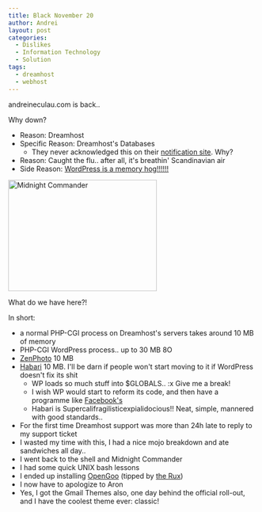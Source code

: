 ```yaml
---
title: Black November 20
author: Andrei
layout: post
categories:
  - Dislikes
  - Information Technology
  - Solution
tags:
  - dreamhost
  - webhost
---
```

andreineculau.com is back..

Why down?

*   Reason: Dreamhost
*   Specific Reason: Dreamhost's Databases 
    *   They never acknowledged this on their [notification site][1]. Why?
*   Reason: Caught the flu.. after all, it's breathin' Scandinavian air
*   Side Reason: [WordPress is a memory hog!!!!!!][2]

<div id="attachment_286" class="wp-caption aligncenter" style="width: 310px">
  <a href="http://blog.andreineculau.com/wp-content/uploads/2008/11/img_6079_.jpg"><img class="size-medium wp-image-286" title="Midnight Commander" src="http://blog.andreineculau.com/wp-content/uploads/2008/11/img_6079_-300x225.jpg" alt="Midnight Commander" width="300" height="225" /></a><p class="wp-caption-text">
    What do we have here?!
  </p>
</div>

In short:

*   a normal PHP-CGI process on Dreamhost's servers takes around 10 MB of memory
*   PHP-CGI WordPress process.. up to 30 MB 8O
*   [ZenPhoto][3] 10 MB
*   [Habari][4] 10 MB. I'll be darn if people won't start moving to it if WordPress doesn't fix its shit 
    *   WP loads so much stuff into $GLOBALS.. :x Give me a break!
    *   I wish WP would start to reform its code, and then have a programme like [Facebook's][5]
    *   Habari is Supercalifragilisticexpialidocious!! Neat, simple, mannered with good standards..
*   For the first time Dreamhost support was more than 24h late to reply to my support ticket
*   I wasted my time with this, I had a nice mojo breakdown and ate sandwiches all day..
*   I went back to the shell and Midnight Commander
*   I had some quick UNIX bash lessons
*   I ended up installing [OpenGoo][6] (tipped by [the Rux][7])
*   I now have to apologize to Aron
*   Yes, I got the Gmail Themes also, one day behind the official roll-out, and I have the coolest theme ever: classic!

 [1]: http://www.dreamhoststatus.com
 [2]: http://www.lildude.co.uk/wordpress-is-a-memory-hog/
 [3]: http://www.zenphoto.org
 [4]: http://www.habariproject.org
 [5]: http://developers.facebook.com/news.php?blog=1&story=167
 [6]: http://www.opengoo.org
 [7]: http://littleblogthatshould.wordpress.com